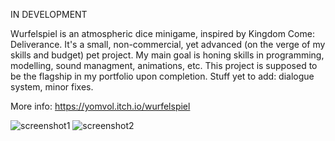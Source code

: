 IN DEVELOPMENT

Wurfelspiel is an atmospheric dice minigame, inspired by Kingdom Come: Deliverance. It's a small, non-commercial, yet advanced (on the verge of my skills and budget) pet project. My main goal is honing skills in programming, modelling, sound managment, animations, etc. This project is supposed to be the flagship in my portfolio upon completion. Stuff yet to add: dialogue system, minor fixes.

More info: https://yomvol.itch.io/wurfelspiel

![screenshot1](https://github.com/yomvol/Wurfelspiel/assets/83629932/f4c1b43c-7b89-4ff3-ac28-dfc879ea7b1f)
![screenshot2](https://github.com/yomvol/Wurfelspiel/assets/83629932/d2957a63-9a4b-4756-a785-47305f38f1be)
